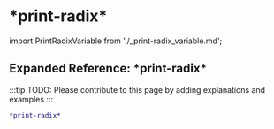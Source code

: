 # \*print-radix\*

import PrintRadixVariable from './_print-radix_variable.md';

<PrintRadixVariable />

## Expanded Reference: \*print-radix\*

:::tip
TODO: Please contribute to this page by adding explanations and examples
:::

```lisp
*print-radix*
```
